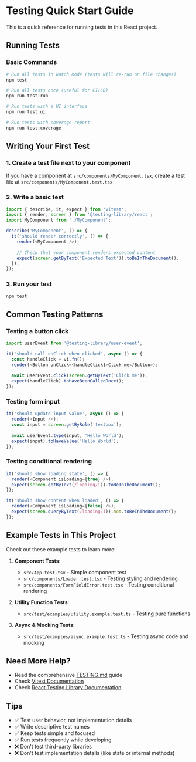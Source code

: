# Testing Quick Start Guide

This is a quick reference for running tests in this React project.

## Running Tests

### Basic Commands

```bash
# Run all tests in watch mode (tests will re-run on file changes)
npm test

# Run all tests once (useful for CI/CD)
npm run test:run

# Run tests with a UI interface
npm run test:ui

# Run tests with coverage report
npm run test:coverage
```

## Writing Your First Test

### 1. Create a test file next to your component

If you have a component at `src/components/MyComponent.tsx`, create a test file at `src/components/MyComponent.test.tsx`

### 2. Write a basic test

```typescript
import { describe, it, expect } from 'vitest';
import { render, screen } from '@testing-library/react';
import MyComponent from './MyComponent';

describe('MyComponent', () => {
  it('should render correctly', () => {
    render(<MyComponent />);
    
    // Check that your component renders expected content
    expect(screen.getByText('Expected Text')).toBeInTheDocument();
  });
});
```

### 3. Run your test

```bash
npm test
```

## Common Testing Patterns

### Testing a button click

```typescript
import userEvent from '@testing-library/user-event';

it('should call onClick when clicked', async () => {
  const handleClick = vi.fn();
  render(<Button onClick={handleClick}>Click me</Button>);
  
  await userEvent.click(screen.getByText('Click me'));
  expect(handleClick).toHaveBeenCalledOnce();
});
```

### Testing form input

```typescript
it('should update input value', async () => {
  render(<Input />);
  const input = screen.getByRole('textbox');
  
  await userEvent.type(input, 'Hello World');
  expect(input).toHaveValue('Hello World');
});
```

### Testing conditional rendering

```typescript
it('should show loading state', () => {
  render(<Component isLoading={true} />);
  expect(screen.getByText(/loading/i)).toBeInTheDocument();
});

it('should show content when loaded', () => {
  render(<Component isLoading={false} />);
  expect(screen.queryByText(/loading/i)).not.toBeInTheDocument();
});
```

## Example Tests in This Project

Check out these example tests to learn more:

1. **Component Tests**:
   - `src/App.test.tsx` - Simple component test
   - `src/components/Loader.test.tsx` - Testing styling and rendering
   - `src/components/FormFieldError.test.tsx` - Testing conditional rendering

2. **Utility Function Tests**:
   - `src/test/examples/utility.example.test.ts` - Testing pure functions

3. **Async & Mocking Tests**:
   - `src/test/examples/async.example.test.ts` - Testing async code and mocking

## Need More Help?

- Read the comprehensive [TESTING.md](../TESTING.md) guide
- Check [Vitest Documentation](https://vitest.dev/)
- Check [React Testing Library Documentation](https://testing-library.com/react)

## Tips

- ✅ Test user behavior, not implementation details
- ✅ Write descriptive test names
- ✅ Keep tests simple and focused
- ✅ Run tests frequently while developing
- ❌ Don't test third-party libraries
- ❌ Don't test implementation details (like state or internal methods)
